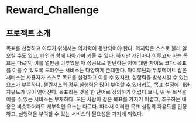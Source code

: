 # Reward_Challenge

## 프로젝트 소개
목표를 선정하고 이루기 위해서는 의지력이 동반되어야 한다. 의지력은 스스로 불러 일으킬 수도 있고, 타인과 함께 나아가며 키울 수 있다. 하지만 개인마다 이루고자 하는 목표는 다르며, 이를 얼만큼 이루었을 때 성공으로 판단하는 지에 대한 차이도 크다.
목표를 이룰 수 있도록 도와주는 서비스는 다양하게 존재한다. 마이루틴과 두투메이트 같은 서비스는 사용자가 스스로 목표를 설정하고 이룰 수 있지만, 실행력을 발생시킬 수 있는 요소가 부족하다. 챌린져스의 경우 실행력은 많이 부여할 수 있더라도, 목표 설정에 대한 자유도가 많이 떨어진다.
  목표라는 것을 한 단어로 정의하기 어렵다 보니, 위 두 목적을 이룰 수 있는 서비스는 부재하다. 모든 사람이 같은 목표를 가지기 어렵고, 추구하는 내용은 비슷하더라도 세부적인 요소는 다르다. 따라서 이러한 목표 설정의 자유도를 인정하고, 실행력을 부여할 수 있는 서비스의 필요성을 가지게 되었다.
